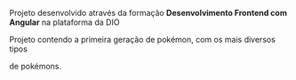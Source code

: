 
Projeto desenvolvido através da formação <b>Desenvolvimento Frontend com Angular</b> na plataforma da DIO

<p>Projeto contendo a primeira geração de pokémon, com os mais diversos tipos </p>
<p>de pokémons.</p>
